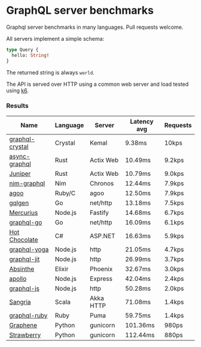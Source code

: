 <!-- README.md is generated from README.ecr, do not edit -->

# GraphQL server benchmarks

Graphql server benchmarks in many languages. Pull requests welcome.

All servers implement a simple schema:

```graphql
type Query {
  hello: String!
}
```

The returned string is always `world`.

The API is served over HTTP using a common web server and load tested using [k6](https://github.com/grafana/k6).

### Results

| Name                          | Language      | Server          | Latency avg      | Requests      |
| ----------------------------  | ------------- | --------------- | ---------------- | ------------- |
| [graphql-crystal](https://github.com/graphql-crystal/graphql) | Crystal | Kemal | 9.38ms | 10kps |
| [async-graphql](https://github.com/async-graphql/async-graphql) | Rust | Actix Web | 10.49ms | 9.2kps |
| [Juniper](https://github.com/graphql-rust/juniper) | Rust | Actix Web | 10.79ms | 9.0kps |
| [nim-graphql](https://github.com/status-im/nim-graphql) | Nim | Chronos | 12.44ms | 7.9kps |
| [agoo](https://github.com/ohler55/agoo) | Ruby/C | agoo | 12.50ms | 7.9kps |
| [gqlgen](https://github.com/99designs/gqlgen) | Go | net/http | 13.18ms | 7.5kps |
| [Mercurius](https://github.com/mercurius-js/mercurius) | Node.js | Fastify | 14.68ms | 6.7kps |
| [graphql-go](https://github.com/graphql-go/graphql) | Go | net/http | 16.09ms | 6.1kps |
| [Hot Chocolate](https://github.com/ChilliCream/hotchocolate) | C# | ASP.NET | 16.63ms | 5.9kps |
| [graphql-yoga](https://github.com/dotansimha/graphql-yoga) | Node.js | http | 21.05ms | 4.7kps |
| [graphql-jit](https://github.com/zalando-incubator/graphql-jit) | Node.js | http | 26.99ms | 3.7kps |
| [Absinthe](https://github.com/absinthe-graphql/absinthe) | Elixir | Phoenix | 32.67ms | 3.0kps |
| [apollo](https://github.com/apollographql/apollo-server) | Node.js | Express | 42.04ms | 2.4kps |
| [graphql-js](https://github.com/graphql/graphql-js) | Node.js | http | 50.28ms | 2.0kps |
| [Sangria](https://github.com/sangria-graphql/sangria) | Scala | Akka HTTP | 71.08ms | 1.4kps |
| [graphql-ruby](https://github.com/rmosolgo/graphql-ruby) | Ruby | Puma | 59.75ms | 1.4kps |
| [Graphene](https://github.com/graphql-python/graphene) | Python | gunicorn | 101.36ms | 980ps |
| [Strawberry](https://github.com/strawberry-graphql/strawberry) | Python | gunicorn | 112.44ms | 880ps |
